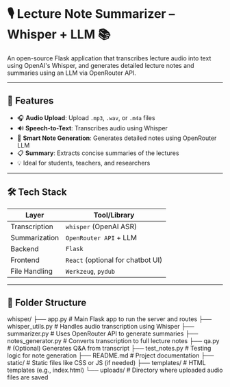 # 🎙️ Lecture Note Summarizer – Whisper + LLM 📚

An open-source Flask application that transcribes lecture audio into text using OpenAI's Whisper, and generates detailed lecture notes and summaries using an LLM via OpenRouter API.

---

## 🚀 Features

- 🎧 **Audio Upload**: Upload `.mp3`, `.wav`, or `.m4a` files
- 🔊 **Speech-to-Text**: Transcribes audio using Whisper
- 🧠 **Smart Note Generation**: Generates detailed notes using OpenRouter LLM
- 📋 **Summary**: Extracts concise summaries of the lectures
- 💡 Ideal for students, teachers, and researchers

---

## 🛠️ Tech Stack

| Layer      | Tool/Library              |
|------------|---------------------------|
| Transcription | `whisper` (OpenAI ASR)       |
| Summarization | `OpenRouter API` + LLM         |
| Backend    | `Flask`                   |
| Frontend   | `React` (optional for chatbot UI) |
| File Handling | `Werkzeug`, `pydub`          |

---

## 📁 Folder Structure
whisper/
├── app.py                  # Main Flask app to run the server and routes
├── whisper_utils.py        # Handles audio transcription using Whisper
├── summarizer.py           # Uses OpenRouter API to generate summaries
├── notes_generator.py      # Converts transcription to full lecture notes
├── qa.py                   # (Optional) Generates Q&A from transcript
├── test_notes.py           # Testing logic for note generation
├── README.md               # Project documentation
├── static/                 # Static files like CSS or JS (if needed)
├── templates/              # HTML templates (e.g., index.html)
└── uploads/                # Directory where uploaded audio files are saved




